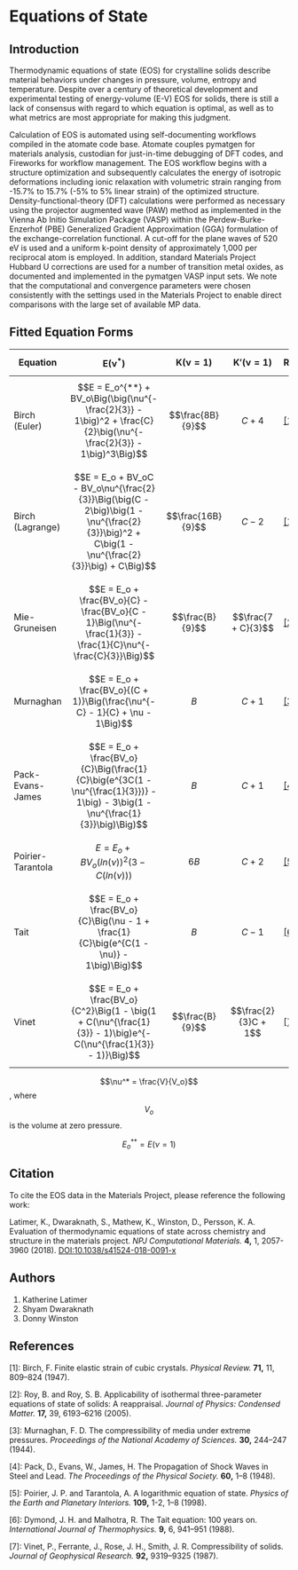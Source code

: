 # Equations of State

## Introduction

Thermodynamic equations of state (EOS) for crystalline solids describe material behaviors under changes in pressure, volume, entropy and temperature. Despite over a century of theoretical development and experimental testing of energy-volume (E-V) EOS for solids, there is still a lack of consensus with regard to which equation is optimal, as well as to what metrics are most appropriate for making this judgment.

Calculation of EOS is automated using self-documenting workflows compiled in the atomate code base. Atomate couples pymatgen for materials analysis, custodian for just-in-time debugging of DFT codes, and Fireworks for workflow management. The EOS workflow begins with a structure optimization and subsequently calculates the energy of isotropic deformations including ionic relaxation with volumetric strain ranging from -15.7% to 15.7% (-5% to 5% linear strain) of the optimized structure. Density-functional-theory (DFT) calculations were performed as necessary using the projector augmented wave (PAW) method as implemented in the Vienna Ab Initio Simulation Package (VASP) within the Perdew-Burke-Enzerhof (PBE) Generalized Gradient Approximation (GGA) formulation of the exchange-correlation functional. A cut-off for the plane waves of 520 eV is used and a uniform k-point density of approximately 1,000 per reciprocal atom is employed. In addition, standard Materials Project Hubbard U corrections are used for a number of transition metal oxides, as documented and implemented in the pymatgen VASP input sets. We note that the computational and convergence parameters were chosen consistently with the settings used in the Materials Project to enable direct comparisons with the large set of available MP data.

## Fitted Equation Forms

| **Equation**      | $$\boldsymbol{E(\nu^*)}$$                                                                                                                    | $$\boldsymbol{K(\nu = 1)}$$ | $$\boldsymbol{K'(\nu = 1)}$$ | **Ref**                                   |
| ----------------- | -------------------------------------------------------------------------------------------------------------------------------------------- | --------------------------- | ---------------------------- | ----------------------------------------- |
| Birch (Euler)     | $$E = E_o^{**} + BV_o\Big(\big(\nu^{-\frac{2}{3}} - 1\big)^2 + \frac{C}{2}\big(\nu^{-\frac{2}{3}} - 1\big)^3\Big)$$                          | $$\frac{8B}{9}$$            | $$C + 4$$                    | [\[1\]](equations-of-state.md#references) |
| Birch (Lagrange)  | $$E = E_o + BV_oC - BV_o\nu^{\frac{2}{3}}\Big(\big(C - 2\big)\big(1 - \nu^{\frac{2}{3}}\big)^2 + C\big(1 - \nu^{\frac{2}{3}}\big) + C\Big)$$ | $$\frac{16B}{9}$$           | $$C - 2$$                    | [\[1\]](equations-of-state.md#references) |
| Mie-Gruneisen     | $$E = E_o + \frac{BV_o}{C} - \frac{BV_o}{C - 1}\Big(\nu^{-\frac{1}{3}} - \frac{1}{C}\nu^{-\frac{C}{3}}\Big)$$                                | $$\frac{B}{9}$$             | $$\frac{7 + C}{3}$$          | [\[2\]](equations-of-state.md#references) |
| Murnaghan         | $$E = E_o + \frac{BV_o}{(C + 1)}\Big(\frac{\nu^{-C} - 1}{C} + \nu - 1\Big)$$                                                                 | $$B$$                       | $$C + 1$$                    | [\[3\]](equations-of-state.md#references) |
| Pack-Evans-James  | $$E = E_o + \frac{BV_o}{C}\Big(\frac{1}{C}\big(e^{3C(1 - \nu^{\frac{1}{3}})} - 1\big) - 3\big(1 -\nu^{\frac{1}{3}}\big)\Big)$$               | $$B$$                       | $$C + 1$$                    | [\[4\]](equations-of-state.md#references) |
| Poirier-Tarantola | $$E = E_o + BV_o\Big(ln(\nu)\Big)^2\Big(3 - C\big(ln(\nu)\big)\Big)$$                                                                        | $$6B$$                      | $$C + 2$$                    | [\[5\]](equations-of-state.md#references) |
| Tait              | $$E = E_o + \frac{BV_o}{C}\Big(\nu - 1 + \frac{1}{C}\big(e^{C(1 -\nu)} - 1\big)\Big)$$                                                       | $$B$$                       | $$C - 1$$                    | [\[6\]](equations-of-state.md#references) |
| Vinet             | $$E = E_o + \frac{BV_o}{C^2}\Big(1 - \big(1 + C(\nu^{\frac{1}{3}} - 1)\big)e^{-C(\nu^{\frac{1}{3}} - 1)}\Big)$$                              | $$\frac{B}{9}$$             | $$\frac{2}{3}C + 1$$         | [\[7\]](equations-of-state.md#references) |

$$\nu^* = \frac{V}{V_o}$$, where $$V_o$$ is the volume at zero pressure.

$$E_o^{**} = E(\nu = 1)$$

## Citation

To cite the EOS data in the Materials Project, please reference the following work:

Latimer, K., Dwaraknath, S., Mathew, K., Winston, D., Persson, K. A. Evaluation of thermodynamic equations of state across chemistry and structure in the materials project. _NPJ Computational Materials._ **4,** 1, 2057-3960 (2018). [DOI:10.1038/s41524-018-0091-x](https://doi.org/10.1038/s41524-018-0091-x)

## Authors

1. Katherine Latimer
2. Shyam Dwaraknath
3. Donny Winston

## References

\[1]: Birch, F. Finite elastic strain of cubic crystals. _Physical Review._ **71,** 11, 809–824 (1947).

\[2]: Roy, B. and Roy, S. B. Applicability of isothermal three-parameter equations of state of solids: A reappraisal. _Journal of Physics: Condensed Matter._ **17,** 39, 6193–6216 (2005).

\[3]: Murnaghan, F. D. The compressibility of media under extreme pressures. _Proceedings of the National Academy of Sciences._ **30,** 244–247 (1944).

\[4]: Pack, D., Evans, W., James, H. The Propagation of Shock Waves in Steel and Lead. _The Proceedings of the Physical Society._ **60,** 1–8 (1948).

\[5]: Poirier,  J. P. and Tarantola, A. A logarithmic equation of state. _Physics of the Earth and Planetary Interiors._ **109,** 1-2, 1–8 (1998).

\[6]: Dymond,  J. H. and Malhotra, R. The Tait equation: 100 years on. _International Journal of Thermophysics._ **9,** 6, 941–951 (1988).

\[7]: Vinet, P., Ferrante, J., Rose,  J. H., Smith,  J. R. Compressibility of solids. _Journal of Geophysical Research._ **92,** 9319–9325 (1987).
